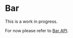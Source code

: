 # Bar

This is a work in progress.

For now please refer to [Bar API](/api/sparkline-components/bar).